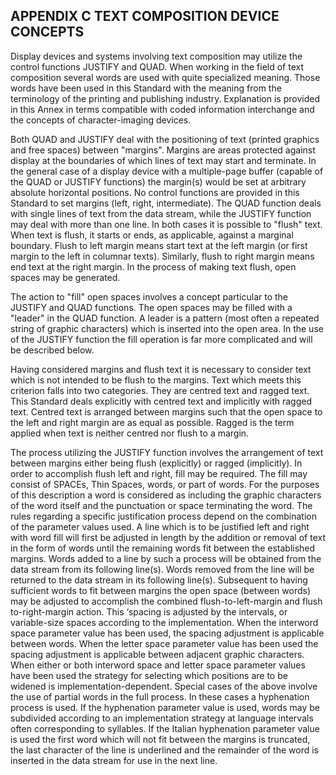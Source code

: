 ## APPENDIX C TEXT COMPOSITION DEVICE CONCEPTS

Display devices and systems involving text composition may utilize the control
functions JUSTIFY and QUAD. When working in the field of text composition
several words are used with quite specialized meaning. Those words have been
used in this Standard with the meaning from the terminology of the printing and
publishing industry.  Explanation is provided in this Annex in terms compatible
with coded information interchange and the concepts of character-imaging
devices.

Both QUAD and JUSTIFY deal with the positioning of text (printed graphics and
free spaces) between "margins". Margins are areas protected against display at
the boundaries of which lines of text may start and terminate. In the general
case of a display device with a multiple-page buffer (capable of the QUAD or
JUSTIFY functions) the margin(s) would be set at arbitrary absolute horizontal
positions. No control functions are provided in this Standard to set margins
(left, right, intermediate). The QUAD function deals with single lines of text
from the data stream, while the JUSTIFY function may deal with more than one
line. In both cases it is possible to "flush" text. When text is flush, it
starts or ends, as applicable, against a marginal boundary. Flush to left
margin means start text at the left margin (or first margin to the left in
columnar texts). Similarly, flush to right margin means end text at the right
margin. In the process of making text flush, open spaces may be generated.

The action to "fill" open spaces involves a concept particular to the JUSTIFY
and QUAD functions. The open spaces may be filled with a "leader" in the QUAD
function. A leader is a pattern (most often a repeated string of graphic
characters) which is inserted into the open area. In the use of the JUSTIFY
function the fill operation is far more complicated and will be described
below.

Having considered margins and flush text it is necessary to consider text which
is not intended to be flush to the margins. Text which meets this criterion
falls into two categories. They are centred text and ragged text. This Standard
deals explicitly with centred text and implicitly with ragged text. Centred
text is arranged between margins such that the open space to the left and right
margin are as equal as possible. Ragged is the term applied when text is
neither centred nor flush to a margin.

The process utilizing the JUSTIFY function involves the arrangement of text
between margins either being flush (explicitly) or ragged (implicitly). In
order to accomplish flush left and right, fill may be required. The fill may
consist of SPACEs, Thin Spaces, words, or part of words. For the purposes of
this description a word is considered as including the graphic characters of
the word itself and the punctuation or space terminating the word. The rules
regarding a specific justification process depend on the combination of the
parameter values used. A line which is to be justified left and right with word
fill will first be adjusted in length by the addition or removal of text in the
form of words until the remaining words fit between the established margins.
Words added to a line by such a process will be obtained from the data stream
from its following line(s). Words removed from the line will be returned to the
data stream in its following line(s). Subsequent to having sufficient words to
fit between margins the open space (between words) may be adjusted to
accomplish the combined flush-to-left-margin and flush to-right-margin action.
This ‘spacing is adjusted by the intervals, or variable-size spaces according
to the implementation. When the interword space parameter value has been used,
the spacing adjustment is applicable between words. When the letter space
parameter value has been used the spacing adjustment is applicable between
adjacent graphic characters. When either or both interword space and letter
space parameter values have been used the strategy for selecting which
positions are to be widened is implementation-dependent.  Special cases of the
above involve the use of partial words in the full process. In these cases a
hyphenation process is used. If the hyphenation parameter value is used, words
may be subdivided according to an implementation strategy at language intervals
often corresponding to syllables. If the Italian hyphenation parameter value is
used the first word which will not fit between the margins is truncated, the
last character of the line is underlined and the remainder of the word is
inserted in the data stream for use in the next line.


